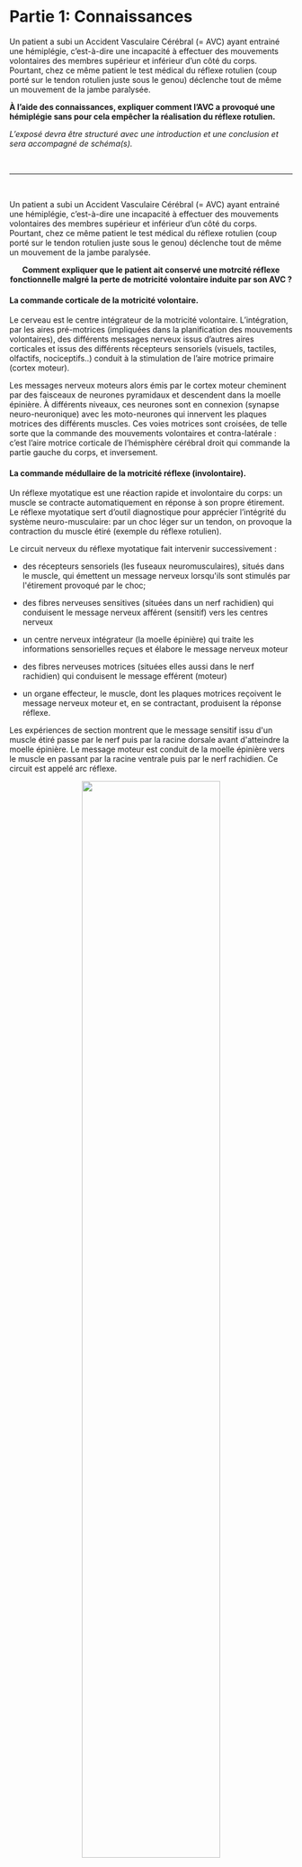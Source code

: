 # Partie 1: Connaissances

Un patient a subi un Accident Vasculaire Cérébral (= AVC) ayant entrainé une hémiplégie, c’est-à-dire une incapacité à effectuer des mouvements volontaires des membres supérieur et inférieur d’un côté du corps. Pourtant, chez ce même patient le test médical du réflexe rotulien (coup porté sur le tendon rotulien juste sous le genou) déclenche tout de même un mouvement de la jambe paralysée.

**À l’aide des connaissances, expliquer comment l’AVC a provoqué une hémiplégie sans pour cela empêcher la réalisation du réflexe rotulien.**

*L’exposé devra être structuré avec une introduction et une conclusion et sera accompagné de schéma(s).*

<p></br></p>

________

<p></br></p>


Un patient a subi un Accident Vasculaire Cérébral (= AVC) ayant entrainé une hémiplégie, c’est-à-dire une incapacité à effectuer des mouvements volontaires des membres supérieur et inférieur d’un côté du corps. Pourtant, chez ce même patient le test médical du réflexe rotulien (coup porté sur le tendon rotulien juste sous le genou) déclenche tout de même un mouvement de la jambe paralysée.

<p align=center><strong>Comment expliquer que le patient ait conservé une motrcité réflexe fonctionnelle malgré la perte de motricité volontaire induite par son AVC ?</strong></p>

#### La commande corticale de la motricité volontaire.

Le cerveau est le centre intégrateur de la motricité volontaire. L’intégration, par les aires pré-motrices (impliquées dans la planification des mouvements volontaires), des différents messages nerveux issus d’autres aires corticales et issus des différents récepteurs sensoriels (visuels, tactiles, olfactifs, nociceptifs..) conduit à la stimulation de l’aire motrice primaire (cortex moteur).

Les messages nerveux moteurs alors émis par le cortex moteur cheminent par des faisceaux de neurones pyramidaux et descendent dans la moelle épinière. À différents niveaux, ces neurones sont en connexion (synapse neuro-neuronique) avec les moto-neurones qui innervent les plaques motrices des différents muscles. Ces voies motrices sont croisées, de telle sorte que la commande des mouvements volontaires et contra-latérale : c’est l’aire motrice corticale de l’hémisphère cérébral droit qui commande la partie gauche du corps, et inversement.

#### La commande médullaire de la motricité réflexe (involontaire).

Un réflexe myotatique est une réaction rapide et involontaire du corps: un muscle se contracte automatiquement en réponse à son propre étirement. Le réflexe myotatique sert d’outil diagnostique pour apprécier l’intégrité du système neuro-musculaire: par un choc léger sur un tendon, on provoque la contraction du muscle étiré (exemple du réflexe rotulien).

Le circuit nerveux du réflexe myotatique fait intervenir successivement :

- des récepteurs sensoriels (les fuseaux neuromusculaires), situés dans le muscle, qui émettent un message nerveux lorsqu'ils sont stimulés par l'étirement provoqué par le choc;

- des fibres nerveuses sensitives (situées dans un nerf rachidien) qui conduisent le message nerveux afférent (sensitif) vers les centres nerveux

- un centre nerveux intégrateur (la moelle épinière) qui traite les informations sensorielles reçues et élabore le message nerveux moteur 

- des fibres nerveuses motrices (situées elles aussi dans le nerf rachidien) qui conduisent le message efférent (moteur)

- un organe effecteur, le muscle, dont les plaques motrices reçoivent le message nerveux moteur et, en se contractant, produisent la réponse réflexe.

Les expériences de section montrent que le message sensitif issu d'un muscle étiré passe par le nerf puis par la racine dorsale avant d'atteindre la moelle épinière. Le message moteur est conduit de la moelle épinière vers le muscle en passant par la racine ventrale puis par le nerf rachidien. Ce circuit est appelé arc réflexe.

<div align=center><a href="https://ipfs.io/ipfs/QmQPEAagV8nDQeZYL8F3bf1jtr3LV1xXo3q5VqoEAHwnXK"><img src="https://ipfs.io/ipfs/QmQPEAagV8nDQeZYL8F3bf1jtr3LV1xXo3q5VqoEAHwnXK" width=70%></a></div>

#### Conclusion.

Un accident vasculaire cérébral (AVC) est un trouble de la circulation sanguine irriguant un territoire du cerveau. La partie normalement irriguée par ce vaisseau cesse alors de fonctionner. 

Ainsi, si les aires motrices situées dans l’hémisphère gauche sont affectées par un AVC, l’individu présentera une hémiplégie droite.

Cependant, l’AVC affectant uniquement le cerveau , et non pas la moelle épinière, les réflexes myotatiques dont le centre intégrateur est la moelle épinière ne seront donc pas affectés, et l’individu conservera une activté réflexe normale.


<p></br></p>

<p align=center><strong>Barème.</strong></p>

<div align=center><a href="https://ipfs.io/ipfs/QmZrbQWmx6BcpsFnEYb4LPuEG6ER8gcsrV6yoJeX4mQwex"><img src="https://ipfs.io/ipfs/QmZrbQWmx6BcpsFnEYb4LPuEG6ER8gcsrV6yoJeX4mQwex" width=100%></a></div>

